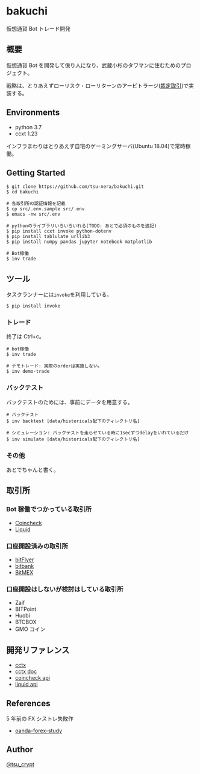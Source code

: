 # bakuchi

仮想通貨 Bot トレード開発

## 概要

仮想通貨 Bot を開発して億り人になり、武蔵小杉のタワマンに住むためのプロジェクト。

戦略は、とりあえずローリスク・ローリターンのアービトラージ([裁定取引](https://ja.wikipedia.org/wiki/%E8%A3%81%E5%AE%9A%E5%8F%96%E5%BC%95))で実装する。

## Environments

- python 3.7
- ccxt 1.23

インフラまわりはとりあえず自宅のゲーミングサーバ(Ubuntu 18.04)で常時稼働。

## Getting Started

```
$ git clone https://github.com/tsu-nera/bakuchi.git
$ cd bakuchi

# 各取引所の認証情報を記載
$ cp src/.env.sample src/.env
$ emacs -nw src/.env

# pythonのライブラリいろいろいれる(TODO: あとで必須のものを追記)
$ pip install ccxt invoke python-dotenv
$ pip install tablulate urllib3
$ pip install numpy pandas jupyter notebook matplotlib

# Bot稼働
$ inv trade
```

## ツール

タスクランナーには`invoke`を利用している。

```
$ pip install invoke
```

### トレード

終了は Ctrl+c。

```
# bot稼働
$ inv trade

# デモトレード: 実際のorderは実施しない。
$ inv demo-trade
```

### バックテスト

バックテストのためには、事前にデータを用意する。

```
# バックテスト
$ inv backtest [data/historicals配下のディレクトリ名]

# シミュレーション: バックテストを走らせている時に1secずつdelayをいれているだけ
$ inv simulate [data/historicals配下のディレクトリ名]
```

### その他

あとでちゃんと書く。

## 取引所

### Bot 稼働でつかっている取引所

- [Coincheck](https://coincheck.com/ja/)
- [Liquid](https://www.liquid.com/ja/)

### 口座開設済みの取引所

- [bitFlyer](https://bitflyer.com/ja-jp/)
- [bitbank](https://bitbank.cc/)
- [BitMEX](https://www.bitmex.com/)

### 口座開設はしないが検討はしている取引所

- Zaif
- BITPoint
- Huobi
- BTCBOX
- GMO コイン

## 開発リファレンス

- [cctx](https://github.com/ccxt/ccxt)
- [cctx doc](https://github.com/ccxt/ccxt/wiki)
- [coincheck api](https://coincheck.com/ja/documents/exchange/api)
- [liquid api](https://developers.liquid.com)

## References

5 年前の FX シストレ失敗作

- [oanda-forex-study](https://github.com/tsu-nera/oanda-forex-study)

## Author

[@tsu_crypt](https://twitter.com/tsu_crypt)
